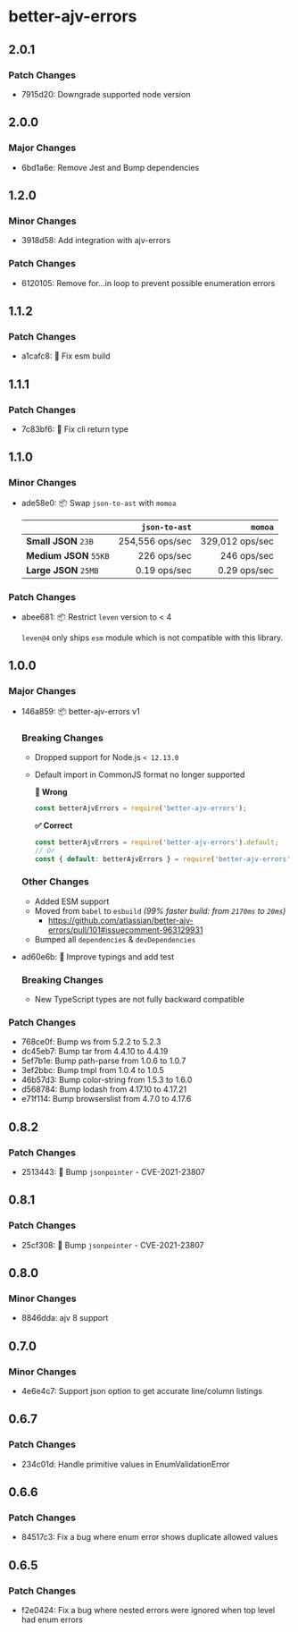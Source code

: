 # better-ajv-errors

## 2.0.1

### Patch Changes

- 7915d20: Downgrade supported node version

## 2.0.0

### Major Changes

- 6bd1a6e: Remove Jest and Bump dependencies

## 1.2.0

### Minor Changes

- 3918d58: Add integration with ajv-errors

### Patch Changes

- 6120105: Remove for...in loop to prevent possible enumeration errors

## 1.1.2

### Patch Changes

- a1cafc8: :wrench: Fix esm build

## 1.1.1

### Patch Changes

- 7c83bf6: :bug: Fix cli return type

## 1.1.0

### Minor Changes

- ade58e0: :package: Swap `json-to-ast` with `momoa`

  |                        |   `json-to-ast` |         `momoa` |
  | ---------------------- | --------------: | --------------: |
  | **Small JSON** `23B`   | 254,556 ops/sec | 329,012 ops/sec |
  | **Medium JSON** `55KB` |     226 ops/sec |     246 ops/sec |
  | **Large JSON** `25MB`  |    0.19 ops/sec |    0.29 ops/sec |

### Patch Changes

- abee681: :package: Restrict `leven` version to < 4

  `leven@4` only ships `esm` module which is not compatible with this library.

## 1.0.0

### Major Changes

- 146a859: :package: better-ajv-errors v1

  ### Breaking Changes

  - Dropped support for Node.js `< 12.13.0`
  - Default import in CommonJS format no longer supported

    **:no_entry_sign: Wrong**

    ```js
    const betterAjvErrors = require('better-ajv-errors');
    ```

    **:white_check_mark: Correct**

    ```js
    const betterAjvErrors = require('better-ajv-errors').default;
    // Or
    const { default: betterAjvErrors } = require('better-ajv-errors');
    ```

  ### Other Changes

  - Added ESM support
  - Moved from `babel` to `esbuild` _(99% faster build: from `2170ms` to `20ms`)_
    - https://github.com/atlassian/better-ajv-errors/pull/101#issuecomment-963129931
  - Bumped all `dependencies` & `devDependencies`

- ad60e6b: :nail_care: Improve typings and add test

  ### Breaking Changes

  - New TypeScript types are not fully backward compatible

### Patch Changes

- 768ce0f: Bump ws from 5.2.2 to 5.2.3
- dc45eb7: Bump tar from 4.4.10 to 4.4.19
- 5ef7b1e: Bump path-parse from 1.0.6 to 1.0.7
- 3ef2bbc: Bump tmpl from 1.0.4 to 1.0.5
- 46b57d3: Bump color-string from 1.5.3 to 1.6.0
- d568784: Bump lodash from 4.17.10 to 4.17.21
- e71f114: Bump browserslist from 4.7.0 to 4.17.6

## 0.8.2

### Patch Changes

- 2513443: :fire_engine: Bump `jsonpointer` - CVE-2021-23807

## 0.8.1

### Patch Changes

- 25cf308: :fire_engine: Bump `jsonpointer` - CVE-2021-23807

## 0.8.0

### Minor Changes

- 8846dda: ajv 8 support

## 0.7.0

### Minor Changes

- 4e6e4c7: Support json option to get accurate line/column listings

## 0.6.7

### Patch Changes

- 234c01d: Handle primitive values in EnumValidationError

## 0.6.6

### Patch Changes

- 84517c3: Fix a bug where enum error shows duplicate allowed values

## 0.6.5

### Patch Changes

- f2e0424: Fix a bug where nested errors were ignored when top level had enum errors
